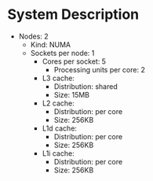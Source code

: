 # System  Description

- Nodes: 2
  - Kind: NUMA
  - Sockets per node: 1
    - Cores per socket: 5
      - Processing units per core: 2
    - L3 cache:
      - Distribution: shared
      - Size: 15MB
    - L2 cache:
      - Distribution: per core
      - Size: 256KB
    - L1d cache:
      - Distribution: per core
      - Size: 256KB
    - L1i cache:
      - Distribution: per core
      - Size: 256KB





